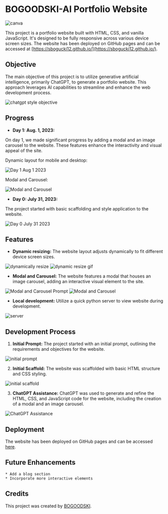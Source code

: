 # BOGOODSKI-AI Portfolio Website

![canva](media/readme/canva.jpg)

This project is a portfolio website built with HTML, CSS, and vanilla JavaScript. It's designed to be fully responsive across various device screen sizes. The website has been deployed on GitHub pages and can be accessed at [https://sbogucki12.github.io/](https://sbogucki12.github.io/).

## Objective

The main objective of this project is to utilize generative artificial intelligence, primarily ChatGPT, to generate a portfolio website. This approach leverages AI capabilities to streamline and enhance the web development process.

![chatgpt style objective](media/readme/chatgpt-style-objective.jpg)

## Progress

- **Day 1: Aug. 1, 2023:** 

On day 1, we made significant progress by adding a modal and an image carousel to the website. These features enhance the interactivity and visual appeal of the site.

Dynamic layout for mobile and desktop: 

![Day 1 Aug 1 2023](media/readme/dynamic-layout.gif)

Modal and Carousel:

![Modal and Carousel](media/readme/carousel-prompt.jpg)

- **Day 0: July 31, 2023:** 

The project started with basic scaffolding and style application to the website.

![Day 0 July 31 2023](media/readme/day0july312023.jpg)

## Features

- **Dynamic resizing:** The website layout adjusts dynamically to fit different device screen sizes.

![dynamically resize](media/readme/dynamically-resize.jpg)
![dynamic resize gif](media/readme/dynamic-resize-gif.gif)

- **Modal and Carousel:** The website features a modal that houses an image carousel, adding an interactive visual element to the site.

![Modal and Carousel Prompt](media/readme/update-carousel-prompt.jpg)
![Modal and Carousel](media/readme/modal-gif.gif)

- **Local development:** Utilize a quick python server to view website during development.

![server](media/readme/server.jpg)

## Development Process

1. **Initial Prompt:** The project started with an initial prompt, outlining the requirements and objectives for the website.

![initial prompt](media/readme/initial-prompt.jpg)

2. **Initial Scaffold:** The website was scaffolded with basic HTML structure and CSS styling.

![initial scaffold](media/readme/initial-scaffold.jpg)

3. **ChatGPT Assistance:** ChatGPT was used to generate and refine the HTML, CSS, and JavaScript code for the website, including the creation of a modal and an image carousel.

![ChatGPT Assistance](media/readme/font-awesome.jpg)

## Deployment

The website has been deployed on GitHub pages and can be accessed [here](https://sbogucki12.github.io/).

## Future Enhancements

    * Add a blog section
    * Incorporate more interactive elements

## Credits

This project was created by [BOGOODSKI](https://www.linkedin.com/in/sbogucki12/).